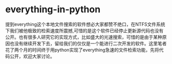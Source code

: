 everything-in-python
====================

提到everything这个本地文件搜索的软件想必大家都赞不绝口，在NTFS文件系统下我们被他极致的检索速度所震撼,可惜的是这个软件已经停止更新源代码也没有公开。也有很多人研究它的实现方式，比如盛大的光速搜索，可惜的是由于某种原因也没有继续开发下去，留给我们的仅仅是一个能进行二次开发的软件。这里笔者花了两个月的时间终于用python实现了everything急速的文件检索功能，先将代码公开，欢迎大家讨论。